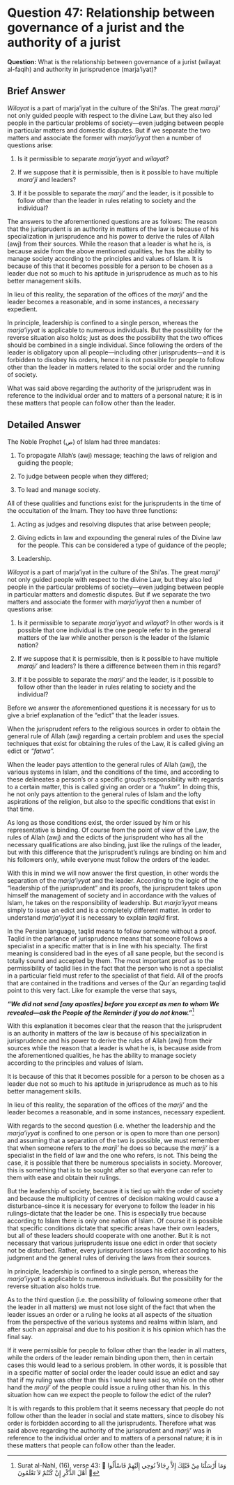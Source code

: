 Question 47: Relationship between governance of a jurist and the authority of a jurist
======================================================================================

**Question:** What is the relationship between governance of a jurist
(wilayat al-faqih) and authority in jurisprudence (marja’iyat)?

Brief Answer
------------

*Wilayat* is a part of marja’iyat in the culture of the Shi’as. The
great *maraji’* not only guided people with respect to the divine Law,
but they also led people in the particular problems of society—even
judging between people in particular matters and domestic disputes. But
if we separate the two matters and associate the former with
*marja’iyyat* then a number of questions arise:

1. Is it permissible to separate *marja’iyyat* and *wilayat*?

2. If we suppose that it is permissible, then is it possible to have
multiple *mara’ji* and leaders?

3. If it be possible to separate the *marji’* and the leader, is it
possible to follow other than the leader in rules relating to society
and the individual?

The answers to the aforementioned questions are as follows: The reason
that the jurisprudent is an authority in matters of the law is because
of his specialization in jurisprudence and his power to derive the rules
of Allah (awj) from their sources. While the reason that a leader is
what he is, is because aside from the above mentioned qualities, he has
the ability to manage society according to the principles and values of
Islam. It is because of this that it becomes possible for a person to be
chosen as a leader due not so much to his aptitude in jurisprudence as
much as to his better management skills.

In lieu of this reality, the separation of the offices of the *marji’*
and the leader becomes a reasonable, and in some instances, a necessary
expedient.

In principle, leadership is confined to a single person, whereas the
*marja’iyyat* is applicable to numerous individuals. But the possibility
for the reverse situation also holds; just as does the possibility that
the two offices should be combined in a single individual. Since
following the orders of the leader is obligatory upon all
people—including other jurisprudents—and it is forbidden to disobey his
orders, hence it is not possible for people to follow other than the
leader in matters related to the social order and the running of
society.

What was said above regarding the authority of the jurisprudent was in
reference to the individual order and to matters of a personal nature;
it is in these matters that people can follow other than the leader.

Detailed Answer
---------------

The Noble Prophet (ص) of Islam had three mandates:

1. To propagate Allah’s (awj) message; teaching the laws of religion and
guiding the people;

2. To judge between people when they differed;

3. To lead and manage society.

All of these qualities and functions exist for the jurisprudents in the
time of the occultation of the Imam. They too have three functions:

1. Acting as judges and resolving disputes that arise between people;

2. Giving edicts in law and expounding the general rules of the Divine
law for the people. This can be considered a type of guidance of the
people;

3. Leadership.

*Wilayat* is a part of marja’iyat in the culture of the Shi’as. The
great *maraji’* not only guided people with respect to the divine Law,
but they also led people in the particular problems of society—even
judging between people in particular matters and domestic disputes. But
if we separate the two matters and associate the former with
*marja’iyyat* then a number of questions arise:

1. Is it permissible to separate *marja’iyyat* and *wilayat*? In other
words is it possible that one individual is the one people refer to in
the general matters of the law while another person is the leader of the
Islamic nation?

2. If we suppose that it is permissible, then is it possible to have
multiple *maraji’* and leaders? Is there a difference between them in
this regard?

3. If it be possible to separate the *marji’* and the leader, is it
possible to follow other than the leader in rules relating to society
and the individual?

Before we answer the aforementioned questions it is necessary for us to
give a brief explanation of the “edict” that the leader issues.

When the jurisprudent refers to the religious sources in order to obtain
the general rule of Allah (awj) regarding a certain problem and uses the
special techniques that exist for obtaining the rules of the Law, it is
called giving an edict or *“fatwa”.*

When the leader pays attention to the general rules of Allah (awj), the
various systems in Islam, and the conditions of the time, and according
to these delineates a person’s or a specific group’s responsibility with
regards to a certain matter, this is called giving an order or a
*“hukm”.* In doing this, he not only pays attention to the general rules
of Islam and the lofty aspirations of the religion, but also to the
specific conditions that exist in that time.

As long as those conditions exist, the order issued by him or his
representative is binding. Of course from the point of view of the Law,
the rules of Allah (awj) and the edicts of the jurisprudent who has all
the necessary qualifications are also binding, just like the rulings of
the leader, but with this difference that the jurisprudent’s rulings are
binding on him and his followers only, while everyone must follow the
orders of the leader.

With this in mind we will now answer the first question, in other words
the separation of the *marja’iyyat* and the leader. According to the
logic of the “leadership of the jurisprudent” and its proofs, the
jurisprudent takes upon himself the management of society and in
accordance with the values of Islam, he takes on the responsibility of
leadership. But *marja’iyyat* means simply to issue an edict and is a
completely different matter. In order to understand *marja’iyyat* it is
necessary to explain *taqlid* first.

In the Persian language, taqlid means to follow someone without a proof.
Taqlid in the parlance of jurisprudence means that someone follows a
specialist in a specific matter that is in line with his specialty. The
first meaning is considered bad in the eyes of all sane people, but the
second is totally sound and accepted by them. The most important proof
as to the permissibility of taqlid lies in the fact that the person who
is not a specialist in a particular field must refer to the specialist
of that field. All of the proofs that are contained in the traditions
and verses of the Qur\`an regarding taqlid point to this very fact. Like
for example the verse that says,

***“We did not send [any apostles] before you except as men to whom We
revealed—ask the People of the Reminder if you do not know.”***[^1]

With this explanation it becomes clear that the reason that the
jurisprudent is an authority in matters of the law is because of his
specialization in jurisprudence and his power to derive the rules of
Allah (awj) from their sources while the reason that a leader is what he
is, is because aside from the aforementioned qualities, he has the
ability to manage society according to the principles and values of
Islam.

It is because of this that it becomes possible for a person to be chosen
as a leader due not so much to his aptitude in jurisprudence as much as
to his better management skills.

In lieu of this reality, the separation of the offices of the *marji’*
and the leader becomes a reasonable, and in some instances, necessary
expedient.

With regards to the second question (i.e. whether the leadership and the
*marja’iyyat* is confined to one person or is open to more than one
person) and assuming that a separation of the two is possible, we must
remember that when someone refers to the *marji’* he does so because the
*marji’* is a specialist in the field of law and the one who refers, is
not. This being the case, it is possible that there be numerous
specialists in society. Moreover, this is something that is to be sought
after so that everyone can refer to them with ease and obtain their
rulings.

But the leadership of society, because it is tied up with the order of
society and because the multiplicity of centres of decision making would
cause a disturbance–since it is necessary for everyone to follow the
leader in his rulings–dictate that the leader be one. This is especially
true because according to Islam there is only one nation of Islam. Of
course it is possible that specific conditions dictate that specific
areas have their own leaders, but all of these leaders should cooperate
with one another. But it is not necessary that various jurisprudents
issue one edict in order that society not be disturbed. Rather, every
jurisprudent issues his edict according to his judgment and the general
rules of deriving the laws from their sources.

In principle, leadership is confined to a single person, whereas the
*marja’iyyat* is applicable to numerous individuals. But the possibility
for the reverse situation also holds true.

As to the third question (i.e. the possibility of following someone
other that the leader in all matters) we must not lose sight of the fact
that when the leader issues an order or a ruling he looks at all aspects
of the situation from the perspective of the various systems and realms
within Islam, and after such an appraisal and due to his position it is
his opinion which has the final say.

If it were permissible for people to follow other than the leader in all
matters, while the orders of the leader remain binding upon them, then
in certain cases this would lead to a serious problem. In other words,
it is possible that in a specific matter of social order the leader
could issue an edict and say that if my ruling was other than this I
would have said so, while on the other hand the *marji’* of the people
could issue a ruling other than his. In this situation how can we expect
the people to follow the edict of the ruler?

It is with regards to this problem that it seems necessary that people
do not follow other than the leader in social and state matters, since
to disobey his order is forbidden according to all the jurisprudents.
Therefore what was said above regarding the authority of the
jurisprudent and *marji’* was in reference to the individual order and
to matters of a personal nature; it is in these matters that people can
follow other than the leader.

[^1]: Surat al-Nahl, (16), verse 43:  وَمَا أَرْسَلْنَا مِنْ قَبْلِكَ
إِلاَّ رِجَالاً نُوحِي إِلَيْهِمْ فَاسْأَلُوا أَهْلَ الذِّكْرِ إِنْ
كُنْتُمْ لاَ تَعْلَمُونَ 


